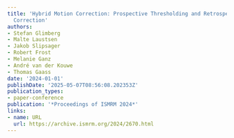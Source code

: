 ```yaml
---
title: 'Hybrid Motion Correction: Prospective Thresholding and Retrospective Residual
  Correction'
authors:
- Stefan Glimberg
- Malte Laustsen
- Jakob Slipsager
- Robert Frost
- Melanie Ganz
- André van der Kouwe
- Thomas Gaass
date: '2024-01-01'
publishDate: '2025-05-07T08:56:08.202353Z'
publication_types:
- paper-conference
publication: '*Proceedings of ISMRM 2024*'
links:
- name: URL
  url: https://archive.ismrm.org/2024/2670.html
---
```

